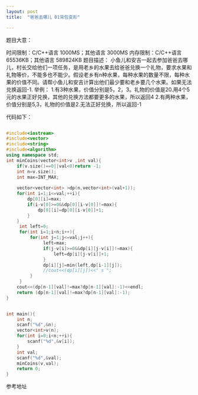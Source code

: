 ```yaml
---
layout: post
title:  "爸爸去哪儿 01背包变形"

---
```


题目大意：

时间限制：C/C++语言 1000MS；其他语言 3000MS
内存限制：C/C++语言 65536KB；其他语言 589824KB
题目描述：
小鱼儿和安吉一起去参加爸爸去哪儿，村长交给他们一项任务，是用老乡的水果去给爸爸兑换一个礼物，要求水果和礼物等价，不能多也不能少。假设老乡有n种水果，每种水果的数量不限，每种水果的价值不同。请帮小鱼儿和安吉计算出他们最少要和老乡要几个水果。如果无法兑换返回-1.
举例：
1.有3种水果，价值分别是5，2，3。礼物的价值是20.用4个5元的水果正好兑换，其他的兑换方法都要更多的水果，所以返回4
2.有两种水果，价值分别是5,3，礼物的价值是2.无法正好兑换，所以返回-1





代码如下：

```c++

#include<iostream>
#include<vector>
#include<string>
#include<algorithm>
using namespace std;
int minCoins(vector<int>v ,int val){
	if(v.size()==0||val<0)return -1;
	int n=v.size();
	int max=INT_MAX;
	
	vector<vector<int> >dp(n,vector<int>(val+1));
	for(int i=1;i<=val;++i){
		dp[0][i]=max;
		if(i-v[0]>=0&&dp[0][i-v[0]]!=max){
			dp[0][i]=dp[0][i-v[0]]+1;
		}
	}
	 int left=0;
     for(int i=1;i<n;i++){
         for(int j=1;j<=val;j++){
              left=max;
              if(j-v[i]>=0&&dp[i][j-v[i]]!=max){
                  left=dp[i][j-v[i]]+1;
              }
              dp[i][j]=min(left,dp[i-1][j]);
              //cout<<(dp[i][j])<<" s ";
         }
     }
	cout<<(dp[n-1][val]!=max?dp[n-1][val]:-1)<<endl;
	return (dp[n-1][val]!=max?dp[n-1][val]:-1);
}


int main(){
	int n;
	scanf("%d",&n);
	vector<int>v(n);
	for(int i=0;i<n;++i){
		scanf("%d",&v[i]);
	}
	int val;
	scanf("%d",&val);
	minCoins(v,val);
	return 0;
}


```

参考地址[](http://discuss.acmcoder.com/topic/58dbb16c5858322920bdc9c0)

